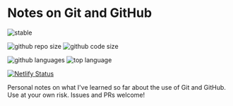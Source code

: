 # Notes on Git and GitHub

![stable](https://img.shields.io/badge/lifecycle-stable-brightgreen.svg)

![github repo size](https://img.shields.io/github/repo-size/daczarne/git_course_mosh)
![github code size](https://img.shields.io/github/languages/code-size/daczarne/git_course_mosh)

![github languages](https://img.shields.io/github/languages/count/daczarne/git_course_mosh)
![top language](https://img.shields.io/github/languages/top/daczarne/git_course_mosh)

[![Netlify Status](https://api.netlify.com/api/v1/badges/acc2c4d6-8f51-4092-8a87-5defa52f7e54/deploy-status)](https://app.netlify.com/sites/notes-on-git-and-github/deploys)

Personal notes on what I've learned so far about the use of Git and GitHub. Use at your own risk. Issues and PRs welcome!
